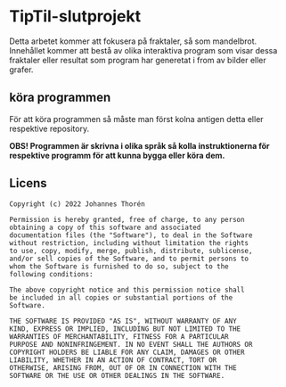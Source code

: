 # TipTil-slutprojekt
Detta arbetet kommer att fokusera på fraktaler, så som mandelbrot. Innehållet kommer att bestå av olika interaktiva program som visar dessa fraktaler eller resultat som program har generetat i from av bilder eller grafer.

## köra programmen
För att köra programmen så måste man först kolna antigen detta eller respektive repository.

**OBS! Programmen är skrivna i olika språk så kolla instruktionerna för respektive programm för att kunna bygga eller köra dem.**

## Licens
```
Copyright (c) 2022 Johannes Thorén

Permission is hereby granted, free of charge, to any person
obtaining a copy of this software and associated
documentation files (the "Software"), to deal in the Software
without restriction, including without limitation the rights
to use, copy, modify, merge, publish, distribute, sublicense,
and/or sell copies of the Software, and to permit persons to
whom the Software is furnished to do so, subject to the
following conditions:

The above copyright notice and this permission notice shall
be included in all copies or substantial portions of the
Software.

THE SOFTWARE IS PROVIDED "AS IS", WITHOUT WARRANTY OF ANY
KIND, EXPRESS OR IMPLIED, INCLUDING BUT NOT LIMITED TO THE
WARRANTIES OF MERCHANTABILITY, FITNESS FOR A PARTICULAR
PURPOSE AND NONINFRINGEMENT. IN NO EVENT SHALL THE AUTHORS OR
COPYRIGHT HOLDERS BE LIABLE FOR ANY CLAIM, DAMAGES OR OTHER
LIABILITY, WHETHER IN AN ACTION OF CONTRACT, TORT OR
OTHERWISE, ARISING FROM, OUT OF OR IN CONNECTION WITH THE
SOFTWARE OR THE USE OR OTHER DEALINGS IN THE SOFTWARE.
```
